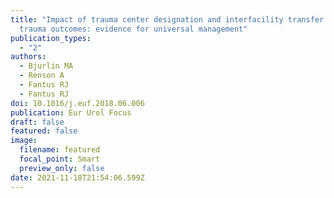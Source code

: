 ```yaml
---
title: "Impact of trauma center designation and interfacility transfer on renal
  trauma outcomes: evidence for universal management"
publication_types:
  - "2"
authors:
  - Bjurlin MA
  - Renson A
  - Fantus RJ
  - Fantus RJ
doi: 10.1016/j.euf.2018.06.006
publication: Eur Urol Focus
draft: false
featured: false
image:
  filename: featured
  focal_point: Smart
  preview_only: false
date: 2021-11-18T21:54:06.599Z
---
```

